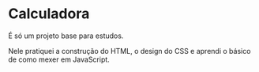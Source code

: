 <h1><strong>Calculadora</strong></h1>

É só um projeto base para estudos.

Nele pratiquei a construção do HTML, o design do CSS e aprendi o básico de como mexer em JavaScript.

<a href="https://calculadora-legal.netlify.app/">
